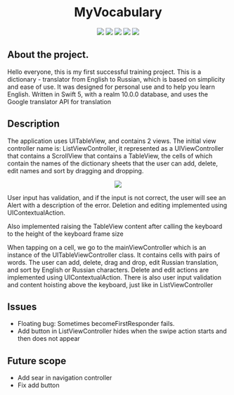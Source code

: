 <h1 align="center">MyVocabulary</h1>


<p align="center">

<img src="https://img.shields.io/badge/Made%20by-Kotsiubenko%20Volodymyr-brightgreen" >

<img src="https://img.shields.io/badge/API-Google%20translator-blue">

<img src="https://img.shields.io/badge/realm-10.0.0-blue">

<img src="https://img.shields.io/badge/swift%205-%20100%25-orange">

<img src="https://img.shields.io/badge/issues-2%20open-yellow">

</p>

## About the project.

Hello everyone, this is my first successful training project.
This is a dictionary - translator from English to Russian, which is based on simplicity and ease of use. It was designed for personal use and to help you learn English. Written in Swift 5, with a realm 10.0.0 database, and uses the Google translator API for translation


## Description

The application uses UITableView, and contains 2 views. The initial view controller name is: ListViewController, it represented as a UIViewController that contains a ScrollView that contains a TableView, the cells of which contain the names of the dictionary sheets that the user can add, delete, edit names and sort by dragging and dropping. 

<p align="center" > 
<img src="https://docs.google.com/uc?id=10mzP_wBOLAiA2KIWmR3SFrIKm7FUFwQO"></p>


User input has validation, and if the input is not correct, the user will see an Alert with a description of the error.
Deletion and editing implemented using UIContextualAction. 

<p>Also implemented raising the TableView content after calling the keyboard to the height of the keyboard frame size

<p> 
When tapping on a cell, we go to the mainViewController which is an instance of the UITableViewController class.
It contains cells with pairs of words. The user can add, delete, drag and drop, edit Russian translation, and sort by English or Russian characters. 
Delete and edit actions are implemented using UIContextualAction.
There is also user input validation and content hoisting above the keyboard, just like in ListViewController

## Issues
- Floating bug: Sometimes becomeFirstResponder fails.
- Add button in ListViewController hides when the swipe action starts and then does not appear

## Future scope
- Add sear in navigation controller
- Fix add button
